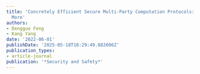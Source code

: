 ```yaml
---
title: 'Concretely Efficient Secure Multi-Party Computation Protocols: Survey and
  More'
authors:
- Dengguo Feng
- Kang Yang
date: '2022-06-01'
publishDate: '2025-05-18T16:29:49.882606Z'
publication_types:
- article-journal
publication: '*Security and Safety*'
---
```

